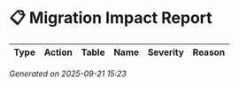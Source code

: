 # 📋 Migration Impact Report

| Type | Action | Table | Name | Severity | Reason |
|------|--------|-------|------|----------|--------|

_Generated on 2025-09-21 15:23_
